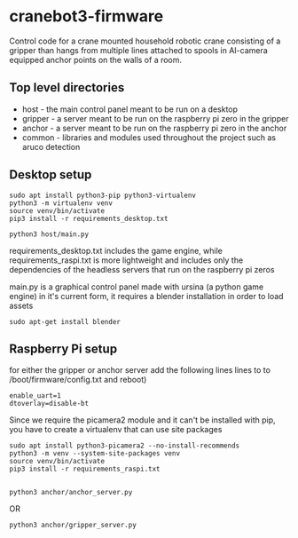 # cranebot3-firmware

Control code for a crane mounted household robotic crane consisting of a gripper than hangs from multiple lines
attached to spools in AI-camera equipped anchor points on the walls of a room.

## Top level directories

 - host - the main control panel meant to be run on a desktop
 - gripper - a server meant to be run on the raspberry pi zero in the gripper
 - anchor - a server meant to be run on the raspberry pi zero in the anchor
 - common - libraries and modules used throughout the project such as aruco detection

## Desktop setup

    sudo apt install python3-pip python3-virtualenv
    python3 -m virtualenv venv
    source venv/bin/activate
    pip3 install -r requirements_desktop.txt
    
    python3 host/main.py


requirements_desktop.txt includes the game engine, while requirements_raspi.txt is more lightweight and includes only the dependencies of the headless servers that run on the raspberry pi zeros

main.py is a graphical control panel made with ursina (a python game engine)
in it's current form, it requires a blender installation in order to load assets

    sudo apt-get install blender

## Raspberry Pi setup

for either the gripper or anchor server
add the following lines lines to to /boot/firmware/config.txt and reboot)

    enable_uart=1
    dtoverlay=disable-bt

Since we require the picamera2 module and it can't be installed with pip, you have to create a virtualenv that can use site packages 

    sudo apt install python3-picamera2 --no-install-recommends
    python3 -m venv --system-site-packages venv
    source venv/bin/activate
    pip3 install -r requirements_raspi.txt


    python3 anchor/anchor_server.py

OR

    python3 anchor/gripper_server.py




